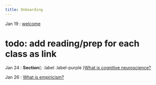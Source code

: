 ```yaml
---
title: Onboarding
---
```


Jan 19
: [welcome](#)
 # todo: add reading/prep for each class as link

Jan 24
: **Section**{: .label .label-purple }[What is cognitive neuroscience?](#)
 

Jan 26
: [What is empiricism?](#)
 


